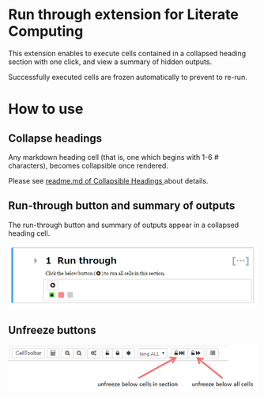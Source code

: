 Run through extension for Literate Computing
=========

This extension enables to execute cells contained in a collapsed heading section with one click, and view a summary of hidden outputs.

Successfully executed cells are frozen automatically to prevent to re-run.

# How to use

## Collapse headings

Any markdown heading cell (that is, one which begins with 1-6 # characters), becomes collapsible once rendered.

Please see [readme.md of Collapsible Headings ](https://github.com/ipython-contrib/jupyter_contrib_nbextensions/blob/master/src/jupyter_contrib_nbextensions/nbextensions/collapsible_headings/readme.md) about details.

## Run-through button and summary of outputs

The run-through button and summary of outputs appear in a collapsed heading cell.

![run button](icon.png)

## Unfreeze buttons

![unfreeze button](unfreeze-buttons.png)
